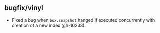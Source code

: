 ## bugfix/vinyl

* Fixed a bug when `box.snapshot` hanged if executed concurrently with creation
  of a new index (gh-10233).
